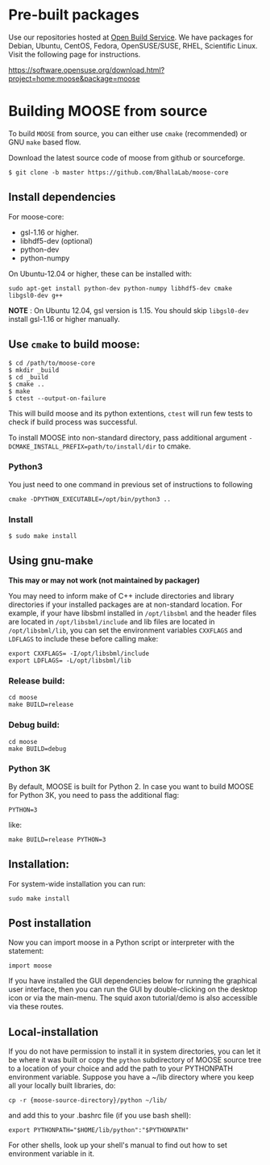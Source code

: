 # Pre-built packages

Use our repositories hosted at [Open Build Service](http://build.opensuse.org).
We have packages for Debian, Ubuntu, CentOS, Fedora, OpenSUSE/SUSE, RHEL,
Scientific Linux.  Visit the following page for instructions.

https://software.opensuse.org/download.html?project=home:moose&package=moose

# Building MOOSE from source

To build `MOOSE` from source, you can either use `cmake` (recommended) or GNU `make` based flow.

Download the latest source code of moose from github or sourceforge.

    $ git clone -b master https://github.com/BhallaLab/moose-core

## Install dependencies

For moose-core:

- gsl-1.16 or higher.
- libhdf5-dev (optional) 
- python-dev 
- python-numpy 

On Ubuntu-12.04 or higher, these can be installed with:
    
    sudo apt-get install python-dev python-numpy libhdf5-dev cmake libgsl0-dev g++ 

__NOTE__ : On Ubuntu 12.04, gsl version is 1.15. You should skip `libgsl0-dev` install gsl-1.16 or higher manually.

## Use `cmake` to build moose:
    
    $ cd /path/to/moose-core 
    $ mkdir _build
    $ cd _build 
    $ cmake ..
    $ make  
    $ ctest --output-on-failure

This will build moose and its python extentions, `ctest` will run few tests to
check if build process was successful.

To install MOOSE into non-standard directory, pass additional argument `-DCMAKE_INSTALL_PREFIX=path/to/install/dir` to cmake.

### Python3 

You just need to one command in previous set of instructions to following 

    cmake -DPYTHON_EXECUTABLE=/opt/bin/python3 ..

### Install

    $ sudo make install

##  Using gnu-make

__This may or may not work (not maintained by packager)__

You may need to inform make of C++ include directories and library directories
if your installed packages are at non-standard location. For example, if your
have libsbml installed in `/opt/libsbml` and the header files are located in
`/opt/libsbml/include` and lib files are located in `/opt/libsbml/lib`, you can
set the environment variables `CXXFLAGS` and `LDFLAGS` to include these before
calling make:

    export CXXFLAGS= -I/opt/libsbml/include
    export LDFLAGS= -L/opt/libsbml/lib

  
### Release build:

    cd moose
    make BUILD=release

### Debug build:
    
    cd moose
    make BUILD=debug

### Python 3K

By default, MOOSE is built for Python 2. In case you want to build MOOSE for
Python 3K, you need to pass the additional flag:

    PYTHON=3

like:
     
    make BUILD=release PYTHON=3

## Installation:

For system-wide installation you can run:

    sudo make install

## Post installation 

Now you can import moose in a Python script or interpreter with the statement:

    import moose
     
If you have installed the GUI dependencies below for running the graphical user
interface, then you can run the GUI by double-clicking on the desktop icon or
via the main-menu.  The squid axon tutorial/demo is also accessible via these
routes.

## Local-installation

If you do not have permission to install it in system directories, you can let
it be where it was built or copy the `python` subdirectory of MOOSE source tree
to a location of your choice and add the path to your PYTHONPATH environment
variable. Suppose you have a ~/lib directory where you keep all your locally
built libraries, do:

    cp -r {moose-source-directory}/python ~/lib/
 
and add this to your .bashrc file (if you use bash shell):

    export PYTHONPATH="$HOME/lib/python":"$PYTHONPATH"

For other shells, look up your shell's manual to find out how to set environment
variable in it.
